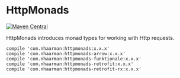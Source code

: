 # HttpMonads
[![Maven Central](https://maven-badges.herokuapp.com/maven-central/com.nhaarman/httpmonads/badge.svg)](https://maven-badges.herokuapp.com/maven-central/com.nhaarman/httpmonads)

HttpMonads introduces monad types for working with Http requests.

```
compile 'com.nhaarman:httpmonads:x.x.x'
compile 'com.nhaarman:httpmonads-arrow:x.x.x'
compile 'com.nhaarman:httpmonads-funktionale:x.x.x'
compile 'com.nhaarman:httpmonads-retrofit:x.x.x'
compile 'com.nhaarman:httpmonads-retrofit-rx:x.x.x'
```